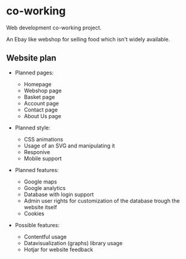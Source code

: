 # co-working

Web development co-working project.

An Ebay like webshop for selling food which isn't widely available.

## Website plan

-   Planned pages:

    -   Homepage
    -   Webshop page
    -   Basket page
    -   Account page
    -   Contact page
    -   About Us page

-   Planned style:

    -   CSS animations
    -   Usage of an SVG and manipulating it
    -   Responive
    -   Mobile support

-   Planned features:

    -   Google maps
    -   Google analytics
    -   Database with login support
    -   Admin user rights for customization of the database trough the website itself
    -   Cookies

-   Possible features:
    -   Contentful usage
    -   Datavisualization (graphs) library usage
    -   Hotjar for website feedback

